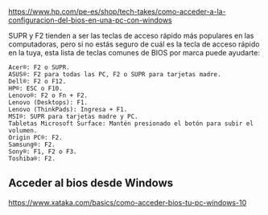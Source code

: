 <https://www.hp.com/pe-es/shop/tech-takes/como-acceder-a-la-configuracion-del-bios-en-una-pc-con-windows>


SUPR y F2 tienden a ser las teclas de acceso rápido más populares en las computadoras, pero si no estás seguro de cuál es la tecla de acceso rápido en la tuya, esta lista de teclas comunes de BIOS por marca puede ayudarte:

    Acer®: F2 o SUPR.
    ASUS®: F2 para todas las PC, F2 o SUPR para tarjetas madre.
    Dell®: F2 o F12.
    HP®: ESC o F10.
    Lenovo®: F2 o Fn + F2.
    Lenovo (Desktops): F1.
    Lenovo (ThinkPads): Ingresa + F1.
    MSI®: SUPR para tarjetas madre y PC.
    Tabletas Microsoft Surface: Mantén presionado el botón para subir el volumen.
    Origin PC®: F2.
    Samsung®: F2.
    Sony®: F1, F2 o F3.
    Toshiba®: F2.


## Acceder al bios desde Windows

<https://www.xataka.com/basics/como-acceder-bios-tu-pc-windows-10>